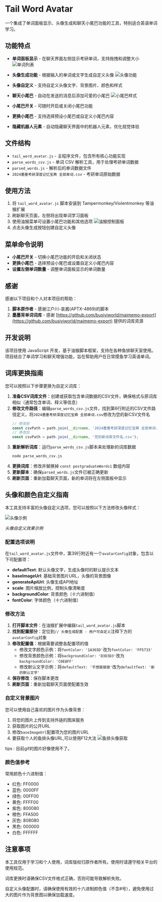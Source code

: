 # Tail Word Avatar

一个集成了单词面板显示、头像生成和聊天小尾巴功能的工具，特别适合英语单词学习。

## 功能特点

- **单词面板显示** - 在聊天界面左侧显示考研单词，支持拖拽和调整大小
  ![单词列表](img/单词列表.png)
  
- **头像生成功能** - 根据输入的单词或文字生成自定义头像
  ![头像功能](img/头像功能.png)
  
- **头像自定义** - 支持自定义头像文字、背景图片、颜色和样式
  
- **聊天小尾巴** - 自动在发送的消息后添加可爱的小尾巴
  ![小尾巴样式](img/小尾巴样式.png)
  
- **小尾巴开关** - 可随时开启或关闭小尾巴功能
- **更换小尾巴** - 支持选择预设小尾巴或自定义小尾巴内容
- **隐藏机器人元素** - 自动隐藏聊天界面中的机器人元素，优化视觉体验

## 文件结构

- `tail_word_avatar.js` - 主程序文件，包含所有核心功能实现
- `parse_words_csv.js` - 单词 CSV 解析工具，用于处理考研单词数据
- `parsed_words.js` - 解析后的单词数据文件
- `2024墨墨考研深度记忆宝典 全部单词.csv` - 考研单词原始数据

## 使用方法

1. 将 `tail_word_avatar.js` 脚本安装到 Tampermonkey/Violentmonkey 等油猴扩展
2. 刷新聊天页面，左侧将出现单词学习面板
3. 使用油猴菜单可设置小尾巴功能和其他选项
   ![油猴控制面板](img/油猴控制面板.png)
4. 点击头像生成按钮创建自定义头像

## 菜单命令说明

- **小尾巴开关** - 切换小尾巴功能的开启和关闭状态
- **更换小尾巴** - 选择预设小尾巴或设置自定义小尾巴内容
- **设置左侧单词数量** - 调整单词面板显示的单词数量

## 感谢

感谢以下项目和个人对本项目的帮助：

1. **脚本原作者** - 感谢江户川-哀酱(APTX-4869)的脚本
2. **墨墨背单词词库** - 感谢 [https://github.com/busiyiworld/maimemo-export](https://github.com/busiyiworld/maimemo-export) 提供的词库资源

## 开发说明

该项目使用 JavaScript 开发，基于油猴脚本框架，支持在各种鱼排聊天室使用。项目结合了单词学习和聊天增强功能，旨在帮助用户在日常摸鱼学习英语单词。

## 词库更换指南

您可以按照以下步骤更换为自定义词库：

1. **准备CSV词库文件**：创建或获取包含单词数据的CSV文件，确保格式与原词库相似（通常包含单词、释义等信息）
2. **修改文件路径**：编辑`parse_words_csv.js`文件，找到第6行附近的CSV文件路径定义，将`2024墨墨考研深度记忆宝典 全部单词.csv`修改为您的新CSV文件名
   ```javascript
   // 修改前
   const csvPath = path.join(__dirname, '2024墨墨考研深度记忆宝典 全部单词.csv');
   // 修改后
   const csvPath = path.join(__dirname, '您的新词库文件名.csv');
   ```
3. **重新解析词库**：运行`parse_words_csv.js`脚本来处理新的词库数据
   ```bash
   node parse_words_csv.js
   ```
4. **更换词库**：修改并替换掉 `const postgraduateWords1` 数组内容
5. **更新脚本**：确保`parsed_words.js`文件已被正确更新
6. **刷新页面**：重新加载聊天页面，新的单词将在左侧面板中显示

## 头像和颜色自定义指南

本工具支持丰富的头像自定义选项，您可以按照以下方法修改头像样式：

![头像示例](img/avatar_example.svg)

*头像自定义效果示例*

### 配置选项说明

在`tail_word_avatar.js`文件中，第39行附近有一个`avatarConfig`对象，包含以下可配置项：

- **defaultText**: 默认头像文字，生成头像时的默认提示文本
- **baseImageUrl**: 基础背景图片URL，头像的背景图像
- **generateApiUrl**: 头像生成API地址
- **scale**: 图片缩放比例，控制头像清晰度
- **backgroundColor**: 背景颜色（十六进制值）
- **fontColor**: 字体颜色（十六进制值）

### 修改方法

1. **打开脚本文件**：在油猴扩展中编辑`tail_word_avatar.js`脚本
2. **找到配置部分**：定位到`// 头像生成配置 - 用户可自定义`注释下方的`avatarConfig`对象
3. **修改配置值**：根据需要调整各配置项的值
   - 修改文字颜色示例：将`fontColor: '1A365D'`改为`fontColor: 'FF5733'`
   - 修改背景颜色示例：将`backgroundColor: 'D3D3D3'`改为`backgroundColor: 'C0E8FF'`
   - 修改默认文字示例：将`defaultText: '不想桀桀桀'`改为`defaultText: '新的默认文字'`
4. **保存修改**：保存脚本更改
5. **刷新页面**：重新加载聊天页面使配置生效

### 自定义背景图片

您可以使用自己喜欢的图片作为头像背景：

1. 将您的图片上传到支持外链的图床服务
2. 获取图片的公开URL
3. 修改`baseImageUrl`配置项为您的图片URL
4. 要获取个人的鱼排头像URL,可以使用F12大法
![鱼排头像获取](img/鱼排头像获取.png)

tips : 目前gif的图片好像使用不了。
### 颜色值参考

常用颜色十六进制值：
- 红色: FF0000
- 蓝色: 0000FF
- 绿色: 00FF00
- 黄色: FFFF00
- 紫色: 800080
- 橙色: FFA500
- 灰色: 808080
- 黑色: 000000
- 白色: FFFFFF

## 注意事项

本工具仅用于学习和个人使用，词库版权归原作者所有。使用时请遵守相关平台的使用规范。

词库更换时请确保CSV文件格式正确，否则可能导致解析失败。

自定义头像配置时，请确保使用有效的十六进制颜色值（不含#号），避免使用过大的图片作为背景图以确保加载速度。